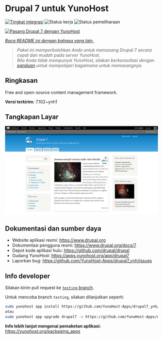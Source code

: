 <!--
N.B.: README ini dibuat secara otomatis oleh <https://github.com/YunoHost/apps/tree/master/tools/readme_generator>
Ini TIDAK boleh diedit dengan tangan.
-->

# Drupal 7 untuk YunoHost

[![Tingkat integrasi](https://apps.yunohost.org/badge/integration/drupal7)](https://ci-apps.yunohost.org/ci/apps/drupal7/)
![Status kerja](https://apps.yunohost.org/badge/state/drupal7)
![Status pemeliharaan](https://apps.yunohost.org/badge/maintained/drupal7)

[![Pasang Drupal 7 dengan YunoHost](https://install-app.yunohost.org/install-with-yunohost.svg)](https://install-app.yunohost.org/?app=drupal7)

*[Baca README ini dengan bahasa yang lain.](./ALL_README.md)*

> *Paket ini memperbolehkan Anda untuk memasang Drupal 7 secara cepat dan mudah pada server YunoHost.*  
> *Bila Anda tidak mempunyai YunoHost, silakan berkonsultasi dengan [panduan](https://yunohost.org/install) untuk mempelajari bagaimana untuk memasangnya.*

## Ringkasan

Free and open-source content management framework.


**Versi terkirim:** 7.102~ynh1

## Tangkapan Layar

![Tangkapan Layar pada Drupal 7](./doc/screenshots/screenshot.png)

## Dokumentasi dan sumber daya

- Website aplikasi resmi: <https://www.drupal.org>
- Dokumentasi pengguna resmi: <https://www.drupal.org/docs/7>
- Depot kode aplikasi hulu: <https://github.com/drupal/drupal>
- Gudang YunoHost: <https://apps.yunohost.org/app/drupal7>
- Laporkan bug: <https://github.com/YunoHost-Apps/drupal7_ynh/issues>

## Info developer

Silakan kirim pull request ke [`testing` branch](https://github.com/YunoHost-Apps/drupal7_ynh/tree/testing).

Untuk mencoba branch `testing`, silakan dilanjutkan seperti:

```bash
sudo yunohost app install https://github.com/YunoHost-Apps/drupal7_ynh/tree/testing --debug
atau
sudo yunohost app upgrade drupal7 -u https://github.com/YunoHost-Apps/drupal7_ynh/tree/testing --debug
```

**Info lebih lanjut mengenai pemaketan aplikasi:** <https://yunohost.org/packaging_apps>
